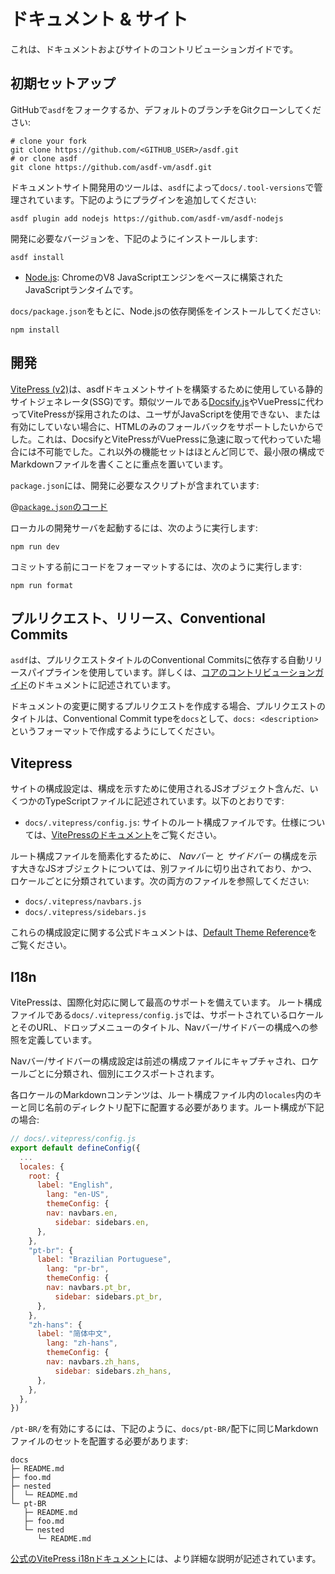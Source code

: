 # ドキュメント & サイト

これは、ドキュメントおよびサイトのコントリビューションガイドです。

## 初期セットアップ

GitHubで`asdf`をフォークするか、デフォルトのブランチをGitクローンしてください:

```shell
# clone your fork
git clone https://github.com/<GITHUB_USER>/asdf.git
# or clone asdf
git clone https://github.com/asdf-vm/asdf.git
```

ドキュメントサイト開発用のツールは、`asdf`によって`docs/.tool-versions`で管理されています。下記のようにプラグインを追加してください:

```shell
asdf plugin add nodejs https://github.com/asdf-vm/asdf-nodejs
```

開発に必要なバージョンを、下記のようにインストールします:

```shell
asdf install
```

- [Node.js](https://nodejs.org): ChromeのV8 JavaScriptエンジンをベースに構築されたJavaScriptランタイムです。

`docs/package.json`をもとに、Node.jsの依存関係をインストールしてください:

```shell
npm install
```

## 開発

[VitePress (v2)](https://vitepress.dev/)は、asdfドキュメントサイトを構築するために使用している静的サイトジェネレータ(SSG)です。類似ツールである[Docsify.js](https://docsify.js.org/)やVuePressに代わってVitePressが採用されたのは、ユーザがJavaScriptを使用できない、または有効にしていない場合に、HTMLのみのフォールバックをサポートしたいからでした。これは、DocsifyとVitePressがVuePressに急速に取って代わっていた場合には不可能でした。これ以外の機能セットはほとんど同じで、最小限の構成でMarkdownファイルを書くことに重点を置いています。

`package.json`には、開発に必要なスクリプトが含まれています:

@[`package.json`のコード](https://github.com/asdf-vm/asdf/blob/master/docs/package.json#L3-L5)

ローカルの開発サーバを起動するには、次のように実行します:

```shell
npm run dev
```

コミットする前にコードをフォーマットするには、次のように実行します:

```shell
npm run format
```

## プルリクエスト、リリース、Conventional Commits

`asdf`は、プルリクエストタイトルのConventional Commitsに依存する自動リリースパイプラインを使用しています。詳しくは、[コアのコントリビューションガイド](./core.md)のドキュメントに記述されています。

ドキュメントの変更に関するプルリクエストを作成する場合、プルリクエストのタイトルは、Conventional Commit typeを`docs`として、`docs: <description>`というフォーマットで作成するようにしてください。

## Vitepress

サイトの構成設定は、構成を示すために使用されるJSオブジェクト含んだ、いくつかのTypeScriptファイルに記述されています。以下のとおりです:

- `docs/.vitepress/config.js`: サイトのルート構成ファイルです。仕様については、[VitePressのドキュメント](https://vitepress.dev/reference/site-config)をご覧ください。

ルート構成ファイルを簡素化するために、 _Navバー_ と _サイドバー_ の構成を示す大きなJSオブジェクトについては、別ファイルに切り出されており、かつ、ロケールごとに分類されています。次の両方のファイルを参照してください:

- `docs/.vitepress/navbars.js`
- `docs/.vitepress/sidebars.js`

これらの構成設定に関する公式ドキュメントは、[Default Theme Reference](https://vitepress.dev/reference/default-theme-config)をご覧ください。

## I18n

VitePressは、国際化対応に関して最高のサポートを備えています。
ルート構成ファイルである`docs/.vitepress/config.js`では、サポートされているロケールとそのURL、ドロップメニューのタイトル、Navバー/サイドバーの構成への参照を定義しています。

Navバー/サイドバーの構成設定は前述の構成ファイルにキャプチャされ、ロケールごとに分類され、個別にエクスポートされます。

各ロケールのMarkdownコンテンツは、ルート構成ファイル内の`locales`内のキーと同じ名前のディレクトリ配下に配置する必要があります。ルート構成が下記の場合:

```js
// docs/.vitepress/config.js
export default defineConfig({
  ...
  locales: {
    root: {
      label: "English",
        lang: "en-US",
        themeConfig: {
        nav: navbars.en,
          sidebar: sidebars.en,
      },
    },
    "pt-br": {
      label: "Brazilian Portuguese",
        lang: "pr-br",
        themeConfig: {
        nav: navbars.pt_br,
          sidebar: sidebars.pt_br,
      },
    },
    "zh-hans": {
      label: "简体中文",
        lang: "zh-hans",
        themeConfig: {
        nav: navbars.zh_hans,
          sidebar: sidebars.zh_hans,
      },
    },
  },
})
```

`/pt-BR/`を有効にするには、下記のように、`docs/pt-BR/`配下に同じMarkdownファイルのセットを配置する必要があります:

```shell
docs
├─ README.md
├─ foo.md
├─ nested
│  └─ README.md
└─ pt-BR
   ├─ README.md
   ├─ foo.md
   └─ nested
      └─ README.md
```

[公式のVitePress i18nドキュメント](https://vitepress.dev/guide/i18n)には、より詳細な説明が記述されています。
